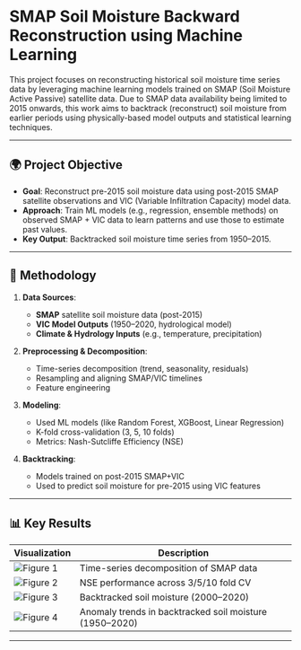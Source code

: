 # SMAP Soil Moisture Backward Reconstruction using Machine Learning

This project focuses on reconstructing historical soil moisture time series data by leveraging machine learning models trained on SMAP (Soil Moisture Active Passive) satellite data. Due to SMAP data availability being limited to 2015 onwards, this work aims to backtrack (reconstruct) soil moisture from earlier periods using physically-based model outputs and statistical learning techniques.

---

## 🌍 Project Objective

- **Goal**: Reconstruct pre-2015 soil moisture data using post-2015 SMAP satellite observations and VIC (Variable Infiltration Capacity) model data.
- **Approach**: Train ML models (e.g., regression, ensemble methods) on observed SMAP + VIC data to learn patterns and use those to estimate past values.
- **Key Output**: Backtracked soil moisture time series from 1950–2015.

---

## 🔬 Methodology

1. **Data Sources**:
   - **SMAP** satellite soil moisture data (post-2015)
   - **VIC Model Outputs** (1950–2020, hydrological model)
   - **Climate & Hydrology Inputs** (e.g., temperature, precipitation)

2. **Preprocessing & Decomposition**:
   - Time-series decomposition (trend, seasonality, residuals)
   - Resampling and aligning SMAP/VIC timelines
   - Feature engineering

3. **Modeling**:
   - Used ML models (like Random Forest, XGBoost, Linear Regression)
   - K-fold cross-validation (3, 5, 10 folds)
   - Metrics: Nash-Sutcliffe Efficiency (NSE)

4. **Backtracking**:
   - Models trained on post-2015 SMAP+VIC
   - Used to predict soil moisture for pre-2015 using VIC features

---

## 📊 Key Results

| Visualization | Description |
|---------------|-------------|
| ![Figure 1](figures/decomposition.png) | Time-series decomposition of SMAP data |
| ![Figure 2](figures/nse_histograms.png) | NSE performance across 3/5/10 fold CV |
| ![Figure 3](figures/backtrack_1.png) | Backtracked soil moisture (2000–2020) |
| ![Figure 4](figures/anomalies.png) | Anomaly trends in backtracked soil moisture (1950–2020) |

---


